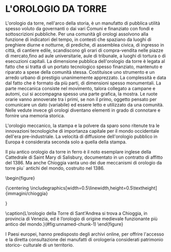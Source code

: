 # L'OROLOGIO DA TORRE 


L'orologio da torre, nell'arco della storia, è un manufatto di pubblica utilità spesso voluto da governanti o dai vari Comuni e finanziato con fondi e sottoscrizioni pubbliche. 
Per una comunità gli orologi assolvono alla funzione di indicatori del tempo, in contesti che spaziano da luoghi di preghiere diurne e notturne, di prediche, di assemblea civica, di ingresso in città, 
di cantiere edile, scandiscono gli orari di compra-vendita nelle piazze di mercato,fino ad aule universitarie, aule di tribunale, a luoghi di tortura o di esecuzioni capitali. La dimensione pubblica dell'orologio da torre è legata al fatto che si tratta di un portato tecnologico spesso finanziato, mantenuto e riparato a spese della comunità stessa. Costituisce uno strumento e un arredo urbano di prestigio unanimemente apprezzato. La complessità e data dal fatto che è formato da più parti, di dimensioni spesso monumentali. La parte meccanica consiste nel movimento, talora collegato a campane e automi, cui si accompagna spesso una parte grafica, la mostra. Le ruote orarie vanno annoverate tra i primi, se non il primo, oggetto pensato per comunicare un dato (variabile) ed essere letto e utilizzato da una comunità. Nelle vedute invece gli orologi diventano elementi in grado di connotare e fornire una memoria storica. 

L'orologio meccanico, la stampa e la polvere da sparo sono ritenute tra le innovazioni tecnologiche di importanza capitale per il mondo occidentale dell'era pre-industriale. La velocità di diffusione dell'orologio pubblico in Europa è considerata seconda solo a quella della stampa. 

Il piu antico orologio da torre in ferro è il noto esemplare inglese della Cattedrale di Saint Mary di Salisbury, documentato in un contratto di affitto del 1386. Ma anche Chioggia vanta uno dei due meccanismi di orologio da torre piu` antichi del mondo, costruito nel 1386.

\begin{figure}

{\centering \includegraphics[width=0.5\linewidth,height=0.5\textheight]{immagini/chioggia} 

}

\caption{L’orologio della Torre di Sant'Andrea si trova a Chioggia, in provincia di Venezia, ed è l’orologio di origine medievale funzionante più antico del mondo.}(\#fig:unnamed-chunk-1)
\end{figure}


I Paesi europei, hanno predisposto degli archivi online, per offrire l'accesso e la diretta consultazione dei manufatti di orologeria considerati patrimonio storico- culturale di un territorio.
